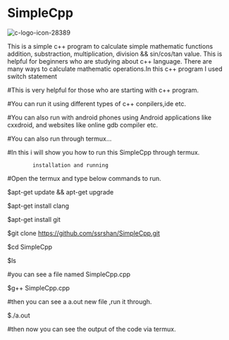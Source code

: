 # SimpleCpp


![c-logo-icon-28389](https://user-images.githubusercontent.com/79966315/109812280-e4567a80-7c51-11eb-8f37-9e5daf736090.png)


This is a simple c++ program to calculate simple mathematic functions addition, substraction, multiplication, division &amp;&amp; sin/cos/tan value. This is helpful for beginners who are studying about c++ language. There are many ways to calculate mathematic operations.In this c++ program I used switch statement
                 
#This is very helpful for those who are starting with c++ program.

#You can run it using different types of c++ conpilers,ide etc.

#You can also run with android phones using Android applications like cxxdroid, and websites like online gdb compiler etc.

#You can also run through termux... 

#In this i will show you how to run this SimpleCpp through termux.

            installation and running

#Open the termux and type below commands to run.


$apt-get update && apt-get upgrade

$apt-get install clang

$apt-get install git

$git clone 
https://github.com/ssrshan/SimpleCpp.git

$cd SimpleCpp

$ls

#you can see a file named SimpleCpp.cpp

$g++ SimpleCpp.cpp


#then you can see a a.out new file ,run it through.

$./a.out

#then now you can see the output of the code via termux.



